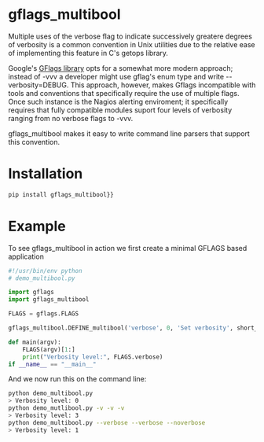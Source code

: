 gflags_multibool
================

Multiple uses of the verbose flag to indicate successively greatere
degrees of verbosity is a common convention in Unix utilities due to
the relative ease of implementing this feature in C's getops library.

Google's [GFlags library](https://code.google.com/p/python-gflags/)
opts for a somewhat more modern approach; instead of -vvv a developer
might use gflag's enum type and write --verbosity=DEBUG.  This
approach, however, makes Gflags incompatible with tools and
conventions that specifically require the use of multiple flags.  Once
such instance is the Nagios alerting enviroment; it specifically
requires that fully compatible modules suport four levels of verbosity
ranging from no verbose flags to -vvv.

gflags_multibool makes it easy to write command line parsers that
support this convention.

Installation
============

````bash
pip install gflags_multibool}}
````

Example
=======

To see gflags_multibool in action we first create a minimal GFLAGS based application
 
````python
#!/usr/bin/env python
# demo_multibool.py

import gflags
import gflags_multibool

FLAGS = gflags.FLAGS

gflags_multibool.DEFINE_multibool('verbose', 0, 'Set verbosity', short_name='v')

def main(argv):
    FLAGS(argv)[1:]
    print("Verbosity level:", FLAGS.verbose)
if __name__ == "__main__" 
````

And we now run this on the command line:

````bash
python demo_multibool.py 
> Verbosity level: 0
python demo_mutlibool.py -v -v -v 
> Verbosity level: 3 
python demo_multibool.py --verbose --verbose --noverbose
> Verbosity level: 1
````